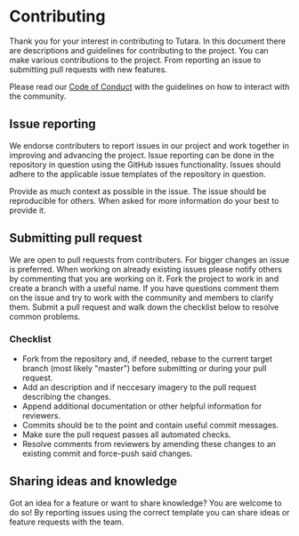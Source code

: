 # Contributing

Thank you for your interest in contributing to Tutara. In this document there are descriptions and guidelines for contributing to the project. You can make various contributions to the project. From reporting an issue to submitting pull requests with new features.

Please read our [Code of Conduct](./CODE_OF_CONDUCT.md) with the guidelines on how to interact with the community.

## Issue reporting

We endorse contributers to report issues in our project and work together in improving and advancing the project. Issue reporting can be done in the repository in question using the GitHub issues functionality. Issues should adhere to the applicable issue templates of the repository in question.

Provide as much context as possible in the issue. The issue should be reproducible for others. When asked for more information do your best to provide it.

## Submitting pull request

We are open to pull requests from contributers. For bigger changes an issue is preferred. When working on already existing issues please notify others by commenting that you are working on it. Fork the project to work in and create a branch with a useful name. If you have questions comment them on the issue and try to work with the community and members to clarify them. Submit a pull request and walk down the checklist below to resolve common problems.

### Checklist

  - Fork from the repository and, if needed, rebase to the current target branch (most likely "master") before submitting or during your pull request.
  - Add an description and if neccesary imagery to the pull request describing the changes.
  - Append additional documentation or other helpful information for reviewers.
  - Commits should be to the point and contain useful commit messages.
  - Make sure the pull request passes all automated checks.
  - Resolve comments from reviewers by amending these changes to an existing commit and force-push said changes.

## Sharing ideas and knowledge

Got an idea for a feature or want to share knowledge? You are welcome to do so! By reporting issues using the correct template you can share ideas or feature requests with the team.
